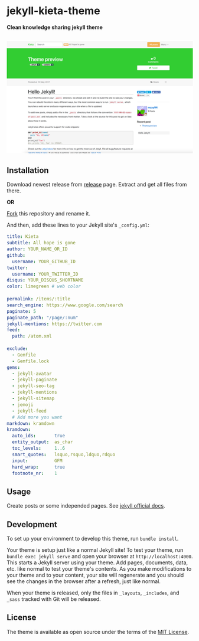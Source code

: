 # jekyll-kieta-theme

**Clean knowledge sharing jekyll theme**

![preview](preview.png)
---


## Installation

Download newest release from [release](https://github.com/mzyy94/jekyll-kieta-theme/releases) page.
Extract and get all files from there.

**OR**

[Fork](https://github.com/mzyy94/jekyll-kieta-theme/fork) this repository and rename it.

And then, add these lines to your Jekyll site's `_config.yml`:

```yaml
title: Kieta
subtitle: All hope is gone
author: YOUR_NAME_OR_ID
github:
  username: YOUR_GITHUB_ID
twitter:
  username: YOUR_TWITTER_ID
disqus: YOUR_DISQUS_SHORTNAME
color: limegreen # web color

permalink: /items/:title
search_engine: https://www.google.com/search
paginate: 5
paginate_path: "/page/:num"
jekyll-mentions: https://twitter.com
feed:
  path: /atom.xml

exclude:
  - Gemfile
  - Gemfile.lock
gems:
  - jekyll-avatar
  - jekyll-paginate
  - jekyll-seo-tag
  - jekyll-mentions
  - jekyll-sitemap
  - jemoji
  - jekyll-feed
  # Add more you want
markdown: kramdown
kramdown:
  auto_ids:       true
  entity_output:  as_char
  toc_levels:     1..6
  smart_quotes:   lsquo,rsquo,ldquo,rdquo
  input:          GFM
  hard_wrap:      true
  footnote_nr:    1
```

## Usage

Create posts or some independed pages. See [jekyll official docs](https://jekyllrb.com/docs/home/).

## Development

To set up your environment to develop this theme, run `bundle install`.

Your theme is setup just like a normal Jekyll site! To test your theme, run `bundle exec jekyll serve` and open your browser at `http://localhost:4000`. This starts a Jekyll server using your theme. Add pages, documents, data, etc. like normal to test your theme's contents. As you make modifications to your theme and to your content, your site will regenerate and you should see the changes in the browser after a refresh, just like normal.

When your theme is released, only the files in `_layouts`, `_includes`, and `_sass` tracked with Git will be released.

## License

The theme is available as open source under the terms of the [MIT License](https://opensource.org/licenses/MIT).

